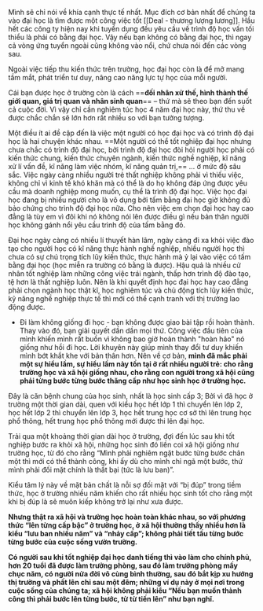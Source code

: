 Mình sẽ chỉ nói về khía cạnh thực tế nhất. Mục đích cơ bản nhất để chúng ta vào đại học là tìm được một công việc tốt [[Deal - thương lượng lương]]. Hầu hết các công ty hiện nay khi tuyển dụng đều yêu cầu về trình độ học vấn tối thiểu là phải có bằng đại học. Vậy nếu bạn không có bằng đại học, thì ngay cả vòng ứng tuyển ngoài cũng không vào nổi, chứ chưa nói đến các vòng sau.

Ngoài việc tiếp thu kiến thức trên trường, học đại học còn là để mở mang tầm mắt, phát triển tư duy, nâng cao năng lực tự học của mỗi người.

Cái bạn được học ở trường còn là cách ==**đối nhân xử thế, hình thành thế giới quan, giá trị quan và nhân sinh quan**== – thứ mà sẽ theo bạn đến suốt cả cuộc đời. Vì vậy chỉ cần nghiêm túc học 4 năm đại học này, thứ thu về được chắc chắn sẽ lớn hơn rất nhiều so với bạn tưởng tượng.

Một điều ít ai đề cập đến là việc một người có học đại học và có trình độ đại học là hai chuyện khác nhau. ==Một người có thể tốt nghiệp đại học nhưng chưa chắc có trình độ đại học, bởi trình độ đại học đòi hỏi người học phải có kiến thức chung, kiến thức chuyên ngành, kiến thức nghề nghiệp, kĩ năng xử lí vấn đề, kĩ năng làm việc nhóm, kĩ năng quản trị,== ... ở mức độ sâu sắc. Việc ngày càng nhiều người trẻ thất nghiệp không phải vì thiếu việc, không chỉ vì kinh tế khó khăn mà có thể là do họ không đáp ứng được yêu cầu mà doanh nghiệp mong muốn, cụ thể là trình độ đại học. Việc học đại học đang bị nhiều người cho là vô dụng bởi tấm bằng đại học giờ không đủ bảo chứng cho trình độ đại học nữa. Cho nên việc em chọn đại học hay cao đẳng là tùy em vì đôi khi nó không nói lên được điều gì nếu bản thân người học không gánh nổi yêu cầu trình độ của tấm bằng đó. 

Đại học ngày càng có nhiều lí thuyết hàn lâm, ngày càng đi xa khỏi việc đào tạo cho người học có kĩ năng thực hành nghề nghiệp, nhiều người học thì chưa có sự chú trọng tích lũy kiến thức, thực hành mà ỷ lại vào việc có tấm bằng đại học (học miễn ra trường có bằng là được). Hậu quả là nhiều cử nhân tốt nghiệp làm những công việc trái ngành, thấp hơn trình độ đào tạo, tệ hơn là thất nghiệp luôn. Nên là khi quyết định học đại học hay cao đẳng phải chọn ngành học thật kĩ, học nghiêm túc và chủ động tích lũy kiến thức, kỹ năng nghề nghiệp thực tế thì mới có thể cạnh tranh với thị trường lao động được.

- Đi làm không giống đi học - bạn không được giao bài tập rồi hoàn thành. Thay vào đó, bạn giải quyết dần dần mọi thứ. 
Công việc đầu tiên của mình khiến mình rất buồn vì không bao giờ hoàn thành "hoàn hảo" nó giống như hồi đi học. Lời khuyên này giúp mình thay đổi tư duy khiến mình bớt khắt khe với bản thân hơn. Nên về cơ bản, **mình đã mắc phải một sự hiểu lầm, sự hiểu lầm này tồn tại ở rất nhiều người trẻ: cho rằng trường học và xã hội giống nhau, cho rằng con người trong xã hội cũng phải từng bước từng bước thăng cấp như học sinh học ở trường học.**

Đây là căn bệnh chung của học sinh, nhất là học sinh cấp 3; Bởi vì đã học ở trường một thời gian dài, quen với kiểu học hết lớp 1 thì chuyển lên lớp 2, học hết lớp 2 thì chuyển lên lớp 3, học hết trung học cơ sở thì lên trung học phổ thông, hết trung học phổ thông mới được thi lên đại học.

Trải qua một khoảng thời gian dài học ở trường, đợi đến lúc sau khi tốt nghiệp bước ra khỏi xã hội, những học sinh đó liền coi xã hội giống như trường học, từ đó cho rằng “Mình phải nghiêm ngặt bước từng bước chân một thì mới có thể thành công, khi ấy dù cho mình chỉ ngã một bước, thứ mình phải đối mặt chính là thất bại (tức là lưu ban)”.

Kiểu tâm lý này về mặt bản chất là nỗi sợ đối mặt với “bị đúp” trong tiềm thức, học ở trường nhiều năm khiến cho rất nhiều học sinh tốt cho rằng một khi bị đúp là sẽ muôn kiếp không trở lại như xưa được.

**Nhưng thật ra xã hội và trường học hoàn toàn khác nhau, so với phương thức “lên từng cấp bậc” ở trường học, ở xã hội thường thấy nhiều hơn là kiểu “lưu ban nhiều năm” và “nhảy cấp”; không phải tiết tấu từng bước từng bước của cuộc sống vườn trường.**

**Có người sau khi tốt nghiệp đại học danh tiếng thì vào làm cho chính phủ, hơn 20 tuổi đã được làm trưởng phòng, sau đó làm trưởng phòng mấy chục năm, có người nửa đời vô cùng bình thường, sau đó bắt kịp xu hướng thị trường và phất lên chỉ sau một đêm; những ví dụ này ở mọi nơi trong cuộc sống của chúng ta; xã hội không phải kiểu “Nếu bạn muốn thành công thì phải bước lên từng bước, từ từ tiến lên” như bạn nghĩ.**